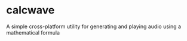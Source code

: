 # calcwave
A simple cross-platform utility for generating and playing audio using a mathematical formula
